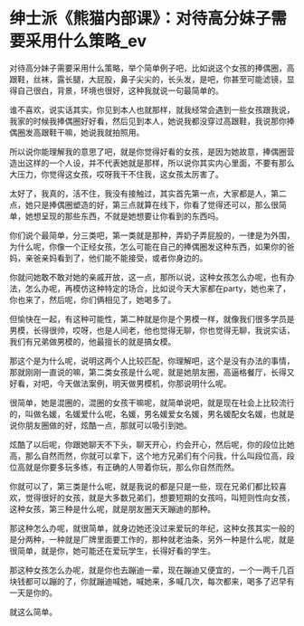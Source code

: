 # 绅士派《熊猫内部课》：对待高分妹子需要采用什么策略_ev

对待高分妹子需要采用什么策略，举个简单例子吧，比如说这个女孩的捧偶圈，高跟鞋，丝袜，露长腿，大屁股，鼻子尖尖的，长头发，是吧，你甚至可能滤镜，显得自己很白，背景，环境也很好，这种我就说一句最简单的。

谁不喜欢，说实话其实，你见到本人也就那样，就我经常会遇到一些女孩跟我说，我家的时候我捧偶圈好好看，然后见到本人，她说我都没穿过高跟鞋，我说那你捧偶圈发高跟鞋干嘛，她说我就拍照用。

所以说你能理解我的意思了吧，就是你觉得好看的女孩，是因为她故意，捧偶圈营造出这样的一个人设，并不代表她就是那样，所以说你其实内心里面，不要有那么大压力，你觉得这女孩，哎呀我干不住我，这女孩太厉害了。

太好了，我真的，活不住，我没有接触过，其实首先第一点，大家都是人，第二点，她只是捧偶圈塑造的好，第三点就算在线下，你看了觉得还可以，那么很简单，她想呈现的那些东西，不就是她想要让你看到的东西吗。

你们说个最简单，分三类吧，第一类就是那种，弄奶子弄屁股的，一律是为外围，为什么呢，你像一个正经女孩，怎么可能在自己的捧偶圈发这种东西，如果你的爸妈，亲爸亲妈看到了，他们能不能接受，或者你身边的。

你就问她敢不敢对她的亲戚开放，这一点，那所以说，这种女孩怎么办呢，也有办法，怎么办呢，再模仿这种特定的场合，比如说今天大家都在party，她也来了，你也来了，然后呢，你们俩相见了，她喝多了。

但愉快在一起，有这种可能性，第二种就是你是个男模一样，就像我们很多学员是男模，长得很帅，哎呀，也是人间老，他也觉得无聊，你也觉得无聊，我说实话，我们有兄弟做男模的，他最擅长的就是搞女模。

那这个是为什么呢，说明这两个人比较匹配，你理解吧，这个是没有办法的事情，那就刚刚一直说的嘛，第二类女孩是什么呢，就是她朋友圈，高逼格餐厅，长得又好看，对吧，今天做法案例，明天做男模机，你那说明什么呢。

很简单，她是混圈的，混圈的女孩干嘛呢，就简单说吧，就是现在社会上比较流行的，叫做名媛，名媛爱什么呢，名媛，男名媛爱女名媛，男名媛配女名媛，也就是说你朋友圈做的好，炫酷一点，那就可以吸引到她。

炫酷了以后呢，你跟她聊天不下头，聊天开心，约会开心，然后呢，你的段位比她高，那么自然而然，你就可以拿下，这个地方兄弟们有个问我，什么叫段位高，段位高就是你要多玩多练，有正确的人带着你玩，那么你自然而然。

你就可以了，第三类是什么呢，就是我说的都是只是一些，现在兄弟们都比较喜欢，觉得很好的女孩，就是大多数兄弟们，想要短期的女孩吗，叫短则性向女孩，这种女孩，第三种是什么呢，就是朋友圈天天蹦迪的那种。

那这种怎么办呢，就很简单，就身边她还没过来爱玩的年纪，这种女孩其实一般的是分两种，一种就是厂牌里面要工作的，那种就老油条，另外一种是什么呢，就是很简单，就是你，她可能还在爱玩学生，长得好看的学生。

那这种女孩怎么办呢，就是你也去蹦迪一辈，现在蹦迪又便宜的，一个一两千几百块钱都可以蹦的了，你就蹦迪喊她，喊她来，多喊几次，每次都来，喝多了迟早有一天是你的。

就这么简单。
